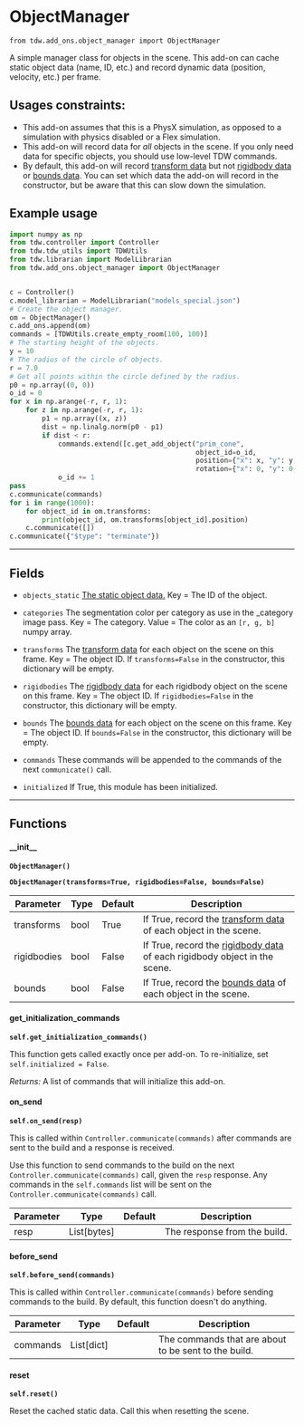 # ObjectManager

`from tdw.add_ons.object_manager import ObjectManager`

A simple manager class for objects in the scene. This add-on can cache static object data (name, ID, etc.) and record dynamic data (position, velocity, etc.) per frame.

## Usages constraints:

- This add-on assumes that this is a PhysX simulation, as opposed to a simulation with physics disabled or a Flex simulation.
- This add-on will record data for *all* objects in the scene. If you only need data for specific objects, you should use low-level TDW commands.
- By default, this add-on will record [transform data](../object_data/transform.md) but not [rigidbody data](../object_data/rigidbody.md) or [bounds data](../object_data/bound.md). You can set which data the add-on will record in the constructor, but be aware that this can slow down the simulation.

## Example usage

```python
import numpy as np
from tdw.controller import Controller
from tdw.tdw_utils import TDWUtils
from tdw.librarian import ModelLibrarian
from tdw.add_ons.object_manager import ObjectManager


c = Controller()
c.model_librarian = ModelLibrarian("models_special.json")
# Create the object manager.
om = ObjectManager()
c.add_ons.append(om)
commands = [TDWUtils.create_empty_room(100, 100)]
# The starting height of the objects.
y = 10
# The radius of the circle of objects.
r = 7.0
# Get all points within the circle defined by the radius.
p0 = np.array((0, 0))
o_id = 0
for x in np.arange(-r, r, 1):
    for z in np.arange(-r, r, 1):
        p1 = np.array((x, z))
        dist = np.linalg.norm(p0 - p1)
        if dist < r:
            commands.extend([c.get_add_object("prim_cone",
                                              object_id=o_id,
                                              position={"x": x, "y": y, "z": z},
                                              rotation={"x": 0, "y": 0, "z": 180})])
            o_id += 1
pass
c.communicate(commands)
for i in range(1000):
    for object_id in om.transforms:
        print(object_id, om.transforms[object_id].position)
    c.communicate([])
c.communicate({"$type": "terminate"})
```

***

## Fields

- `objects_static` [The static object data.](../object_data/object_static.md) Key = The ID of the object.

- `categories` The segmentation color per category as use in the _category image pass. Key = The category. Value = The color as an `[r, g, b]` numpy array.

- `transforms` The [transform data](../object_data/transform.md) for each object on the scene on this frame. Key = The object ID. If `transforms=False` in the constructor, this dictionary will be empty.

- `rigidbodies` The [rigidbody data](../object_data/rigidbody.md) for each rigidbody object on the scene on this frame. Key = The object ID. If `rigidbodies=False` in the constructor, this dictionary will be empty.

- `bounds` The [bounds data](../object_data/bound.md) for each object on the scene on this frame. Key = The object ID. If `bounds=False` in the constructor, this dictionary will be empty.

- `commands` These commands will be appended to the commands of the next `communicate()` call.

- `initialized` If True, this module has been initialized.

***

## Functions

#### \_\_init\_\_

**`ObjectManager()`**

**`ObjectManager(transforms=True, rigidbodies=False, bounds=False)`**

| Parameter | Type | Default | Description |
| --- | --- | --- | --- |
| transforms |  bool  | True | If True, record the [transform data](../object_data/transform.md) of each object in the scene. |
| rigidbodies |  bool  | False | If True, record the [rigidbody data](../object_data/rigidbody.md) of each rigidbody object in the scene. |
| bounds |  bool  | False | If True, record the [bounds data](../object_data/bound.md) of each object in the scene. |

#### get_initialization_commands

**`self.get_initialization_commands()`**

This function gets called exactly once per add-on. To re-initialize, set `self.initialized = False`.

_Returns:_  A list of commands that will initialize this add-on.

#### on_send

**`self.on_send(resp)`**

This is called within `Controller.communicate(commands)` after commands are sent to the build and a response is received.

Use this function to send commands to the build on the next `Controller.communicate(commands)` call, given the `resp` response.
Any commands in the `self.commands` list will be sent on the `Controller.communicate(commands)` call.

| Parameter | Type | Default | Description |
| --- | --- | --- | --- |
| resp |  List[bytes] |  | The response from the build. |

#### before_send

**`self.before_send(commands)`**

This is called within `Controller.communicate(commands)` before sending commands to the build. By default, this function doesn't do anything.

| Parameter | Type | Default | Description |
| --- | --- | --- | --- |
| commands |  List[dict] |  | The commands that are about to be sent to the build. |

#### reset

**`self.reset()`**

Reset the cached static data. Call this when resetting the scene.